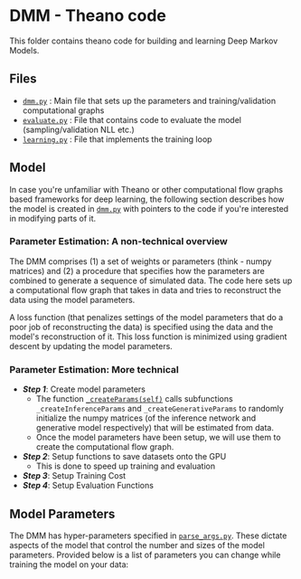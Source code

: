 # DMM - Theano code 
This folder contains theano code for building and learning Deep Markov Models.

## Files

* [`dmm.py`](dmm.py) : Main file that sets up the parameters and training/validation computational graphs
* [`evaluate.py`](evaluate.py) : File that contains code to evaluate the model (sampling/validation NLL etc.)
* [`learning.py`](learning.py) : File that implements the training loop

## Model 
In case you're unfamiliar with Theano or other computational flow graphs based frameworks 
for deep learning, the following section describes how the model is created in [`dmm.py`](dmm.py)
with pointers to the code if you're interested in modifying parts of it. 

### Parameter Estimation: A non-technical overview
The DMM comprises (1) a set of weights or parameters (think - numpy matrices) and (2) 
a procedure that specifies how the parameters are combined
to generate a sequence of simulated data. The code here sets up a computational 
flow graph that takes in data and tries to reconstruct the data using the model parameters. 

A loss function (that penalizes settings of the model parameters that do a poor job of reconstructing the data) is specified using the data
and the model's reconstruction of it. This loss function is minimized using gradient descent by updating the model parameters.  

### Parameter Estimation: More technical

* ***Step 1***: Create model parameters
    * The function [`_createParams(self)`](dmm.py#29-L33) calls subfunctions `_createInferenceParams` and `_createGenerativeParams` to randomly initialize the numpy matrices
    (of the inference network and generative model respectively) that will be estimated from data. 
    * Once the model parameters have been setup, we will use them to create the computational flow graph. 
* ***Step 2***: Setup functions to save datasets onto the GPU
    * This is done to speed up training and evaluation
* ***Step 3***: Setup Training Cost
* ***Step 4***: Setup Evaluation Functions 

## Model Parameters
The DMM has hyper-parameters specified in [`parse_args.py`](../parse_args.py). These dictate aspects of the model that control the number and sizes of 
the model parameters. Provided below is a list of parameters you can change while training the model on your data:  

